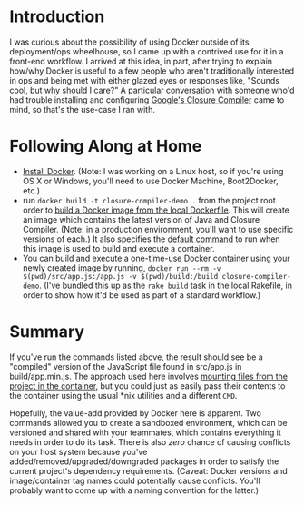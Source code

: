 # Introduction
I was curious about the possibility of using Docker outside of its
deployment/ops wheelhouse, so I came up with a contrived use for it in a
front-end workflow. I arrived at this idea, in part, after trying to explain
how/why Docker is useful to a few people who aren't traditionally interested in
ops and being met with either glazed eyes or responses like, "Sounds cool, but
why should I care?" A particular conversation with someone who'd had trouble
installing and configuring [Google's Closure
Compiler](https://developers.google.com/closure/compiler/)
came to mind, so that's the use-case I ran with.

# Following Along at Home
- [Install Docker](https://docs.docker.com/engine/installation/ubuntulinux/).
    (Note: I was working on a Linux host, so if you're using OS X or Windows,
    you'll need to use Docker Machine, Boot2Docker, etc.)
- run `docker build -t closure-compiler-demo .` from the project root order to
    [build a Docker image from the local
    Dockerfile](https://docs.docker.com/engine/userguide/dockerimages/#building-an-image-from-a-dockerfile).
    This will create an image which contains the latest version of Java and
    Closure Compiler. (Note: in a production environment, you'll want to use
    specific versions of each.) It also specifies the [default
    command](https://docs.docker.com/v1.8/reference/builder/#cmd) to run when
    this image is used to build and execute a container.
- You can build and execute a one-time-use Docker container using your newly
    created image by running, `docker run --rm -v $(pwd)/src/app.js:/app.js -v
    $(pwd)/build:/build closure-compiler-demo`. (I've bundled this up as the
    `rake build` task in the local Rakefile, in order to show how it'd be used
    as part of a standard workflow.)

# Summary
If you've run the commands listed above, the result should see be a "compiled"
version of the JavaScript file found in src/app.js in build/app.min.js. The
approach used here involves [mounting files from the project in the
container](https://docs.docker.com/engine/userguide/dockervolumes/#mount-a-host-directory-as-a-data-volume),
but you could just as easily pass their contents to the container using the
usual *nix utilities and a different `CMD`.

Hopefully, the value-add provided by Docker here is apparent. Two commands
allowed you to create a sandboxed environment, which can be versioned and
shared with your teammates, which contains everything it needs in order to do
its task. There is also _zero_ chance of causing conflicts on your host system
because you've added/removed/upgraded/downgraded packages in order to satisfy
the current project's dependency requirements. (Caveat: Docker versions and
image/container tag names could potentially cause conflicts. You'll probably
want to come up with a naming convention for the latter.)
